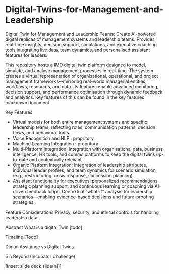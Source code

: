 # Digital-Twins-for-Management-and-Leadership
Digital Twin for Management and Leadership Teams: Create AI-powered digital replicas of management systems and leadership teams. Provides real-time insights, decision support, simulations, and executive coaching tools integrating live data, team dynamics, and personalised assistant features for leaders. 


This repository hosts a IMO digital twin platform designed to model, simulate, and analyse management processes in real-time. The system creates a virtual representation of organisational, operational, and project management frameworks—mirroring real-world managerial entities, workflows, resources, and data. Its features enable advanced monitoring, decision support, and performance optimisation through dynamic feedback and analytics. Key features of this can be found in the key features markdown document 

Key Features 
- Virtual models for both entire management systems and specific leadership teams, reflecting roles, communication patterns, decision flows, and behavioral traits.
- Voice Recognition and NLP : propritory 
- Machine Learning Integration : propritory 
- Multi-Platform Integration:  Integration with organisational data, business intelligence, HR tools, and comms platforms to keep the digital twins up-to-date and contextually relevant.
- Organic Platform Integration: Integration of leadership attributes, individual leader profiles, and team dynamics for scenario simulation (e.g., restructuring, crisis response, succession planning).
- Assistant functionality for executives: personalized recommendations, strategic planning support, and continuous learning or coaching via AI-driven feedback loops.
Contextual “what-if” analysis for leadership scenarios—enabling evidence-based decisions and future-proofing strategies.

Feature Considerations
Privacy, security, and ethical controls for handling leadership data.

Abstract 
What is a digital Twin 
[todo]

Timeline [Todo]

Digital Assitance vs Digital Twins 


5 n Beyond (Incubator Challenge) 

[Insert slide deck slide(n1)] 




